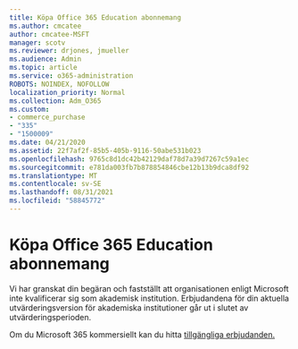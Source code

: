 ```yaml
---
title: Köpa Office 365 Education abonnemang
ms.author: cmcatee
author: cmcatee-MSFT
manager: scotv
ms.reviewer: drjones, jmueller
ms.audience: Admin
ms.topic: article
ms.service: o365-administration
ROBOTS: NOINDEX, NOFOLLOW
localization_priority: Normal
ms.collection: Adm_O365
ms.custom:
- commerce_purchase
- "335"
- "1500009"
ms.date: 04/21/2020
ms.assetid: 22f7af2f-85b5-405b-9116-50abe531b023
ms.openlocfilehash: 9765c8d1dc42b42129daf78d7a39d7267c59a1ec
ms.sourcegitcommit: e781da003fb7b878854846cbe12b13b9dca8df92
ms.translationtype: MT
ms.contentlocale: sv-SE
ms.lasthandoff: 08/31/2021
ms.locfileid: "58845772"
---
```

# <a name="how-to-purchase-office-365-education-plans"></a>Köpa Office 365 Education abonnemang

Vi har granskat din begäran och fastställt att organisationen enligt Microsoft inte kvalificerar sig som akademisk institution. Erbjudandena för din aktuella utvärderingsversion för akademiska institutioner går ut i slutet av utvärderingsperioden.
  
Om du Microsoft 365 kommersiellt kan du hitta [tillgängliga erbjudanden.](https://go.microsoft.com/fwlink/p/?linkid=868433)  